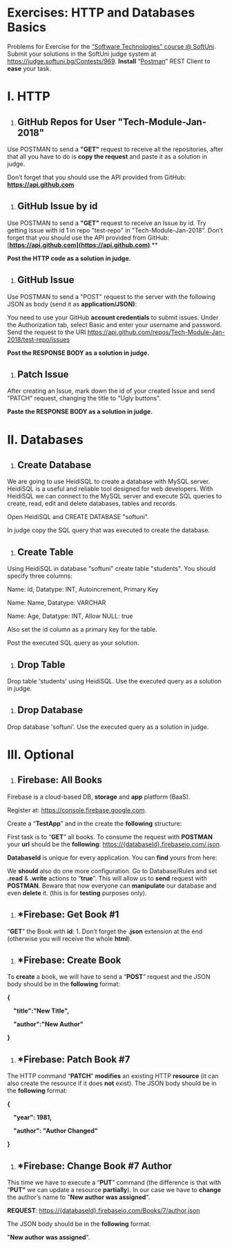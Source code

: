 ﻿
# **Exercises: HTTP and Databases Basics**
Problems for Exercise for the [“Software Technologies” course @ SoftUni](https://softuni.bg/courses/software-technologies). Submit your solutions in the SoftUni judge system at <https://judge.softuni.bg/Contests/969>. **Install** “[Postman](https://www.getpostman.com/)” REST Client to **ease** your task.
# **I. HTTP**
1. ## **GitHub Repos for User "Tech-Module-Jan-2018"**
Use POSTMAN to send a **"GET"** request to receive all the repositories, after that all you have to do is **copy the request** and paste it as a solution in judge.

Don’t forget that you should use the API provided from GitHub: **https://api.github.com**
1. ## **GitHub Issue by id**
Use POSTMAN to send a **"GET"** request to receive an Issue by id. Try getting issue with id 1 in repo "test-repo" in "Tech-Module-Jan-2018". Don’t forget that you should use the API provided from GitHub: [**https://api.github.com](https://api.github.com)**.**

**Post the HTTP code as a solution in judge.** 
1. ## **GitHub Issue**
Use POSTMAN to send a "POST" request to the server with the following JSON as body (send it as **application/JSON)**:

You need to use your GitHub **account credentials** to submit issues. Under the Authorization tab, select Basic and enter your username and password. Send the request to the URI <https://api.github.com/repos/Tech-Module-Jan-2018/test-repo/issues>

**Post the RESPONSE BODY as a solution in judge.**
1. ## **Patch Issue**
After creating an Issue, mark down the id of your created Issue and send "PATCH" request, changing the title to "Ugly buttons".

**Paste the RESPONSE BODY as a solution in judge.**

# **II. Databases**
1. ## **Create Database**
We are going to use HeidiSQL to create a database with MySQL server. HeidiSQL is a useful and reliable tool designed for web developers. With HeidiSQL we can connect to the MySQL server and execute SQL queries to create, read, edit and delete databases, tables and records.

Open HeidiSQL and CREATE DATABASE "softuni".

In judge copy the SQL query that was executed to create the database.
1. ## **Create Table**
Using HeidiSQL in database "softuni" create table "students". You should specify three columns:

Name: id, Datatype: INT, Autoincrement, Primary Key

Name: Name, Datatype: VARCHAR

Name: Age, Datatype: INT, Allow NULL: true

Also set the id column as a primary key for the table. 

Post the executed SQL query as your solution.
1. ## **Drop Table**
Drop table 'students' using HeidiSQL. Use the executed query as a solution in judge.
1. ## **Drop Database**
Drop database 'softuni'. Use the executed query as a solution in judge.

# **III. Optional**
1. ## **Firebase: All Books**
Firebase is a cloud-based DB, **storage** and **app** platform (BaaS).

Register at: <https://console.firebase.google.com>.

Create a “**TestApp**” and in the create the **following** structure:

First task is to “**GET**” all books. To consume the request with **POSTMAN** your **url** should be the **following**: [https://{databaseId}.firebaseio.com/.json]().

**DatabaseId** is unique for every application. You can **find** yours from here:

We **should** also do one more configuration. Go to Database/Rules and set **.read** & **.write** actions to “**true**”. This will allow us to **send** request with **POSTMAN**. Beware that now everyone can **manipulate** our database and even **delete** it. (this is for **testing** purposes only).

1. ## **\*Firebase: Get Book #1**
“**GET**” the Book with **id**: 1. Don’t forget the **.json** extension at the end (otherwise you will receive the whole **html**).
1. ## **\*Firebase: Create Book**
To **create** a book, we will have to send a “**POST**” request and the JSON body should be in the **following** format: 

**{**

`  `**"title":"New Title",**

`  `**"author":"New Author"**

**}**
1. ## **\*Firebase: Patch Book #7**
The HTTP command “**PATCH**” **modifies** an existing HTTP **resource** (it can also create the resource if it does **not** exist). The JSON body should be in the **following** format:

**{**

`  `**"year": 1981,**

`  `**"author": "Author Changed"**

**}**
1. ## **\*Firebase: Change Book #7 Author**
This time we have to execute a “**PUT**” command (the difference is that with “**PUT”** we can update a resource **partially**). In our case we have to **change** the author’s name to "**New author was assigned**".

**REQUEST**: [https://{databaseId}.firebaseio.com/Books/7/author.json]()

The JSON body should be in the **following** format:

"**New author was assigned**".


